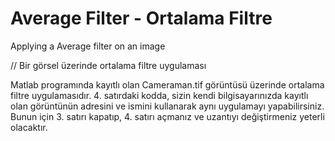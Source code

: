 # Average Filter - Ortalama Filtre

Applying a Average filter on an image

// Bir görsel üzerinde ortalama filtre uygulaması

Matlab programında kayıtlı olan Cameraman.tif görüntüsü üzerinde ortalama filtre uygulamasıdır.
4. satırdaki kodda, sizin kendi bilgisayarınızda kayıtlı olan görüntünün adresini ve ismini kullanarak aynı uygulamayı yapabilirsiniz. Bunun için 3. satırı kapatıp, 4. satırı açmanız ve uzantıyı değiştirmeniz yeterli olacaktır.
